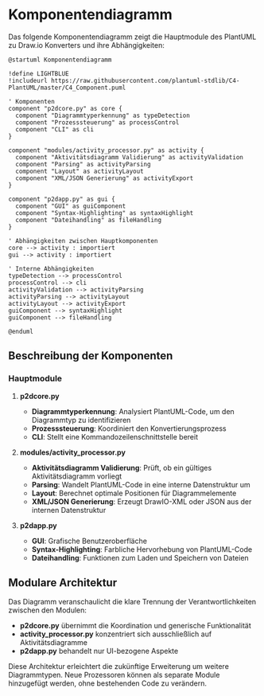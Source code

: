 # Komponentendiagramm

Das folgende Komponentendiagramm zeigt die Hauptmodule des PlantUML zu Draw.io Konverters und ihre Abhängigkeiten:

```plantuml
@startuml Komponentendiagramm

!define LIGHTBLUE
!includeurl https://raw.githubusercontent.com/plantuml-stdlib/C4-PlantUML/master/C4_Component.puml

' Komponenten
component "p2dcore.py" as core {
  component "Diagrammtyperkennung" as typeDetection
  component "Prozesssteuerung" as processControl
  component "CLI" as cli
}

component "modules/activity_processor.py" as activity {
  component "Aktivitätsdiagramm Validierung" as activityValidation
  component "Parsing" as activityParsing
  component "Layout" as activityLayout
  component "XML/JSON Generierung" as activityExport
}

component "p2dapp.py" as gui {
  component "GUI" as guiComponent
  component "Syntax-Highlighting" as syntaxHighlight
  component "Dateihandling" as fileHandling
}

' Abhängigkeiten zwischen Hauptkomponenten
core --> activity : importiert
gui --> activity : importiert

' Interne Abhängigkeiten
typeDetection --> processControl
processControl --> cli
activityValidation --> activityParsing
activityParsing --> activityLayout
activityLayout --> activityExport
guiComponent --> syntaxHighlight
guiComponent --> fileHandling

@enduml
```

## Beschreibung der Komponenten

### Hauptmodule

1. **p2dcore.py**
   - **Diagrammtyperkennung**: Analysiert PlantUML-Code, um den Diagrammtyp zu identifizieren
   - **Prozesssteuerung**: Koordiniert den Konvertierungsprozess
   - **CLI**: Stellt eine Kommandozeilenschnittstelle bereit

2. **modules/activity_processor.py**
   - **Aktivitätsdiagramm Validierung**: Prüft, ob ein gültiges Aktivitätsdiagramm vorliegt
   - **Parsing**: Wandelt PlantUML-Code in eine interne Datenstruktur um
   - **Layout**: Berechnet optimale Positionen für Diagrammelemente
   - **XML/JSON Generierung**: Erzeugt DrawIO-XML oder JSON aus der internen Datenstruktur

3. **p2dapp.py**
   - **GUI**: Grafische Benutzeroberfläche
   - **Syntax-Highlighting**: Farbliche Hervorhebung von PlantUML-Code
   - **Dateihandling**: Funktionen zum Laden und Speichern von Dateien

## Modulare Architektur

Das Diagramm veranschaulicht die klare Trennung der Verantwortlichkeiten zwischen den Modulen:

- **p2dcore.py** übernimmt die Koordination und generische Funktionalität
- **activity_processor.py** konzentriert sich ausschließlich auf Aktivitätsdiagramme
- **p2dapp.py** behandelt nur UI-bezogene Aspekte

Diese Architektur erleichtert die zukünftige Erweiterung um weitere Diagrammtypen. Neue Prozessoren können als separate Module hinzugefügt werden, ohne bestehenden Code zu verändern. 
